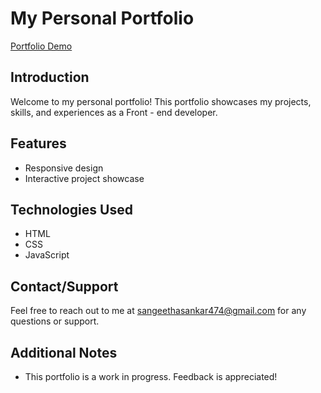 # My Personal Portfolio
[Portfolio Demo]()

## Introduction
Welcome to my personal portfolio! This portfolio showcases my projects, skills, and experiences as a Front - end developer.

## Features
- Responsive design
- Interactive project showcase

## Technologies Used
- HTML
- CSS
- JavaScript
   
## Contact/Support
Feel free to reach out to me at sangeethasankar474@gmail.com for any questions or support.

## Additional Notes
- This portfolio is a work in progress. Feedback is appreciated!

